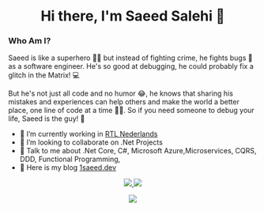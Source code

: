 <h1 align="center">Hi there, I'm Saeed Salehi 👋</h1>


### Who Am I?
Saeed is like a superhero 🦸‍♂️ but instead of fighting crime, he fights bugs 🐛 as a software engineer. He's so good at debugging, he could probably fix a glitch in the Matrix! 💻

But he's not just all code and no humor 😂, he knows that sharing his mistakes and experiences can help others and make the world a better place, one line of code at a time 👨‍💻. So if you need someone to debug your life, Saeed is the guy! 🤘

- 🔭 I’m currently working in [RTL Nederlands](https://rtl.nl)
- 👯 I’m looking to collaborate on .Net Projects
- 💬 Talk to me about .Net Core, C#, Microsoft Azure,Microservices, CQRS, DDD, Functional Programming, 
- 📢 Here is my blog [1saeed.dev](https://1saeed.dev)

<p align="center">
 <a href="https://linkedin.com/in/1saeedsalehi" target="_blank">
  <img src="https://img.icons8.com/fluent/48/000000/linkedin.png" />
 </a>
  
 <a href="https://twitter.com/1saeedsalehi" target="_blank">
  <img src="https://img.icons8.com/fluent/48/000000/twitter.png" />
 </a>
</p>

<p align="center">
 <a href="#" alt="Saeed Salehi's github stats">
  <img src="https://github-readme-stats.vercel.app/api?username=1saeedsalehi&theme=tokyonight&show_icons=true" />
 </a>
</p>
